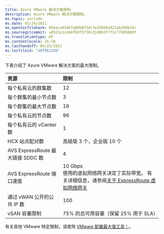 ```yaml
---
title: Azure VMware 解决方案限制
description: Azure VMware 解决方案限制。
ms.topic: include
ms.date: 03/24/2021
ms.openlocfilehash: 856aca934b7a80b8f5dc7e336b91821ab299b34c
ms.sourcegitcommit: ad921e1cde8fb973f39c31d0b3f7f3c77495600f
ms.translationtype: HT
ms.contentlocale: zh-CN
ms.lasthandoff: 04/25/2021
ms.locfileid: "107951156"
---
```

<!-- Used in /azure/azure-resource-manager/management/azure-subscription-service-limits.md and concepts-networking.md -->

下表介绍了 Azure VMware 解决方案的最大限制。

| **资源** | **限制** |
| :-- | :-- |
| 每个私有云的群集数 | 12 |
| 每个群集的最小节点数 | 3 |
| 每个群集的最大节点数 | 16 |
| 每个私有云的节点数 | 96 |
| 每个私有云的 vCenter 数 | 1  |
| HCX 站点配对数 | 高级版 3 个，企业版 10 个 |
| AVS ExpressRoute 最大链接 SDDC 数 | 4 |
| AVS ExpressRoute 端口速度 | 10 Gbps<br />使用的虚拟网络网关决定了实际带宽。 有关详细信息，请参阅[关于 ExpressRoute 虚拟网络网关](../../expressroute/expressroute-about-virtual-network-gateways.md) | 
| 通过 vWAN 公开的公共 IP 数 | 100 |
| vSAN 容量限制 | 75% 的总可用容量（保留 25% 用于 SLA）  |

有关其他 VMware 特定限制，请使用 [VMware 配置最大值工具！](https://configmax.vmware.com/)。

